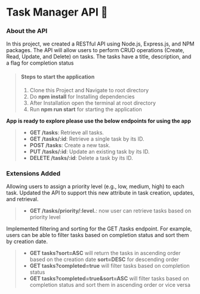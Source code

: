 # Task Manager API 📝
### About the API
In this project, we created a RESTful API using Node.js, Express.js, and NPM packages. The API will allow users to perform CRUD operations (Create, Read, Update, and Delete) on tasks. The tasks have a title, description, and a flag for completion status
> #### Steps to start the application
> 1. Clone this Project and Navigate to root directory
> 2.  Do **npm install** for Installing dependencies
> 3. After Installation open the terminal at root directory 
> 4. Run **npm run start** for starting the application

**App is ready to explore please use the below endpoints for using the app** 
> - **GET /tasks**: Retrieve all tasks. 
> - **GET /tasks/:id**: Retrieve a single task by its ID.
> - **POST /tasks**: Create a new task.
> - **PUT /tasks/:id**: Update an existing task by its ID.
> - **DELETE /tasks/:id**: Delete a task by its ID.
### Extensions Added
Allowing users to assign a priority level (e.g., low, medium, high) to each task. Updated the API to support this new attribute in task creation, updates, and retrieval.
> - **GET /tasks/priority/:level.**: now user can retrieve tasks based on priority level <br>

Implemented filtering and sorting for the GET /tasks endpoint. For example, users can be able to filter tasks based on completion status and sort them by creation date. 
> - **GET tasks?sort=ASC** will return the tasks in ascending order based on the creation date **sort=DESC** for descending order
> - **GET tasks?completed=true**  will filter tasks based on completion status
> - **GET tasks?completed=true&sort=ASC** will filter tasks based on completion status and sort them in ascending order or vice versa
